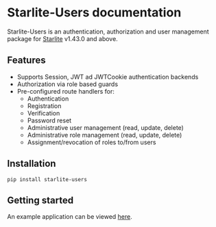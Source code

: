 # Starlite-Users documentation

Starlite-Users is an authentication, authorization and user management package for [Starlite](https://github.com/starlite-api/starlite) v1.43.0 and above.

## Features

* Supports Session, JWT ad JWTCookie authentication backends
* Authorization via role based guards
* Pre-configured route handlers for:
    * Authentication
    * Registration
    * Verification
    * Password reset
    * Administrative user management (read, update, delete)
    * Administrative role management (read, update, delete)
    * Assignment/revocation of roles to/from users

## Installation

`pip install starlite-users`

## Getting started

An example application can be viewed [here](https://github.com/LonelyVikingMichael/starlite-users/blob/main/examples/main.py).
